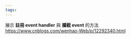 ```yaml
---
tags:
---
```

展示 __註冊 event handler__  與 __攔截 event__  的方法
https://www.cnblogs.com/wenhao-Web/p/12292340.html
